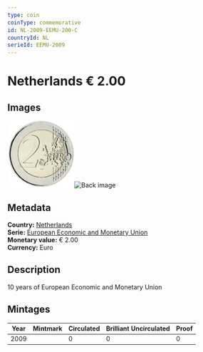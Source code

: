 ```yaml
---
type: coin
coinType: commemorative
id: NL-2009-EEMU-200-C
countryId: NL
serieId: EEMU-2009
---
```


# Netherlands € 2.00

## Images

<img src="../../Images/common-2007-200.webp" height="150" alt="Front image"><img src="Images/NL-2009-200-000.webp" height="150" alt="Back image">

## Metadata

**Country:** [Netherlands](../../Countries/Netherlands/index.md)\
**Serie:** [European Economic and Monetary Union](index.md)\
**Monetary value:** € 2.00\
**Currency:** Euro

## Description
10 years of European Economic and Monetary Union

## Mintages

| Year | Mintmark | Circulated | Brilliant Uncirculated | Proof |
| ---- | -------- | ---------- | ---------------------- | ----- |
| 2009 |  | 0| 0 | 0 |

